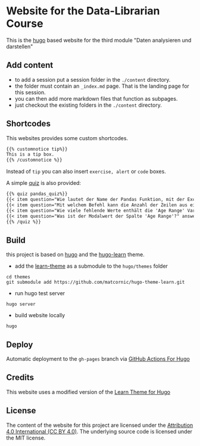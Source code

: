 # Website for the Data-Librarian Course

This is the [hugo](https://gohugo.io/) based website for the third module "Daten analysieren und darstellen"

## Add content

- to add a session put a session folder in the `./content` directory.
- the folder must contain an `_index.md` page. That is the landing page for this session.
- you can then add more markdown files that function as subpages.
- just checkout the existing folders in the `./content` directory.

## Shortcodes

This websites provides some custom shortcodes.

```markdown
{{% customnotice tip%}}
This is a tip box.
{{% /customnotice %}}
```
Instead of `tip` you can also insert `exercise, alert` or `code` boxes.

A simple [quiz](https://github.com/bonartm/hugo-quiz) is also provided:

```markdown
{{% quiz pandas_quiz%}}
{{< item question="Wie lautet der Name der Pandas Funktion, mit der Excel-Dateien eingelesen werden können?" answer=1 choices="read_excel,to_excel,load_excel,from_excel" >}}
{{< item question="Mit welchem Befehl kann die Anzahl der Zeilen aus einem DataFrame auslesen?" answer=2 choices="df.rows,len(df),df.shape[1],df.size" >}}
{{< item question="Wie viele fehlende Werte enthält die 'Age Range' Variable des Datensatzes?" answer=4 choices="40,423448,0,215" >}}
{{< item question="Was ist der Modalwert der Spalte 'Age Range'?" answer=1 choices="'25 to 34 years',91083,423233,'75 years and over'" >}}
{{% /quiz %}}
```

## Build

this project is based on [hugo](https://gohugo.io/) and the [hugo-learn](https://github.com/matcornic/hugo-theme-learn/) theme.

- add the [learn-theme](https://learn.netlify.com/en/basics/installation/) as a submodule to the `hugo/themes` folder
```shell
cd themes
git submodule add https://github.com/matcornic/hugo-theme-learn.git
```
- run hugo test server
```shell
hugo server
```
- build website locally
```shell
hugo
```

## Deploy

Automatic deployment to the `gh-pages` branch via [GitHub Actions For Hugo](https://github.com/peaceiris/actions-hugo/blob/master/README.md)


## Credits

This website uses a modified version of the [Learn Theme for Hugo](https://themes.gohugo.io/theme/hugo-theme-learn/en)

## License

The content of the website for this project are licensed under the [Attribution 4.0 International (CC BY 4.0)](https://creativecommons.org/licenses/by/4.0/). The underlying source code is licensed under the MIT license.
